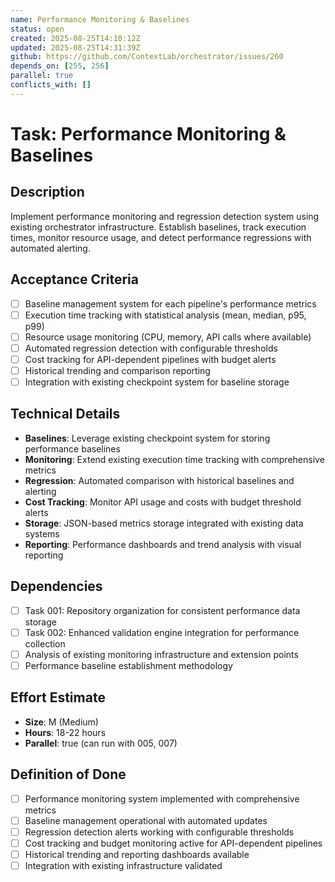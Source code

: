 ```yaml
---
name: Performance Monitoring & Baselines
status: open
created: 2025-08-25T14:10:12Z
updated: 2025-08-25T14:31:39Z
github: https://github.com/ContextLab/orchestrator/issues/260
depends_on: [255, 256]
parallel: true
conflicts_with: []
---
```


# Task: Performance Monitoring & Baselines

## Description
Implement performance monitoring and regression detection system using existing orchestrator infrastructure. Establish baselines, track execution times, monitor resource usage, and detect performance regressions with automated alerting.

## Acceptance Criteria
- [ ] Baseline management system for each pipeline's performance metrics
- [ ] Execution time tracking with statistical analysis (mean, median, p95, p99)
- [ ] Resource usage monitoring (CPU, memory, API calls where available)
- [ ] Automated regression detection with configurable thresholds
- [ ] Cost tracking for API-dependent pipelines with budget alerts
- [ ] Historical trending and comparison reporting
- [ ] Integration with existing checkpoint system for baseline storage

## Technical Details
- **Baselines**: Leverage existing checkpoint system for storing performance baselines
- **Monitoring**: Extend existing execution time tracking with comprehensive metrics
- **Regression**: Automated comparison with historical baselines and alerting
- **Cost Tracking**: Monitor API usage and costs with budget threshold alerts
- **Storage**: JSON-based metrics storage integrated with existing data systems
- **Reporting**: Performance dashboards and trend analysis with visual reporting

## Dependencies
- [ ] Task 001: Repository organization for consistent performance data storage
- [ ] Task 002: Enhanced validation engine integration for performance collection
- [ ] Analysis of existing monitoring infrastructure and extension points
- [ ] Performance baseline establishment methodology

## Effort Estimate
- **Size**: M (Medium)
- **Hours**: 18-22 hours
- **Parallel**: true (can run with 005, 007)

## Definition of Done
- [ ] Performance monitoring system implemented with comprehensive metrics
- [ ] Baseline management operational with automated updates
- [ ] Regression detection alerts working with configurable thresholds
- [ ] Cost tracking and budget monitoring active for API-dependent pipelines
- [ ] Historical trending and reporting dashboards available
- [ ] Integration with existing infrastructure validated
